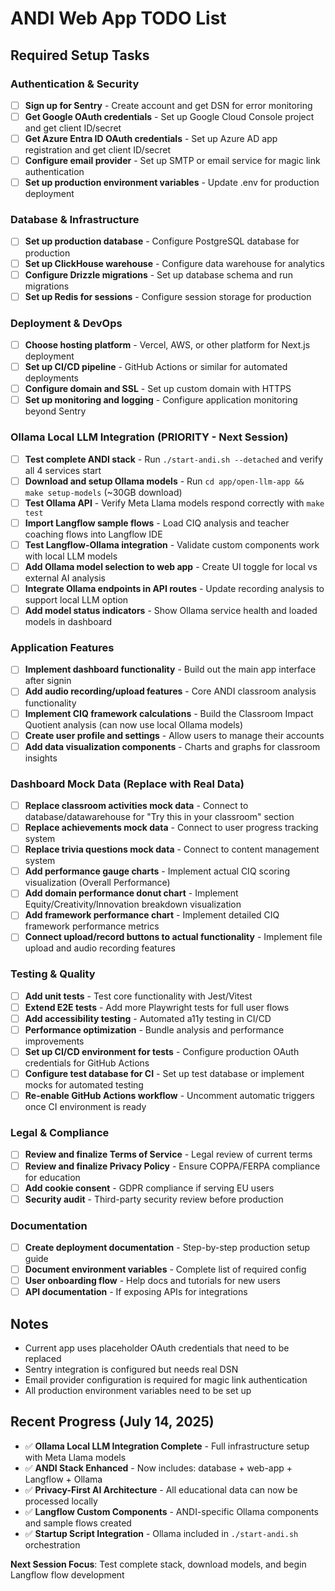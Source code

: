 # ANDI Web App TODO List

## Required Setup Tasks

### Authentication & Security
- [ ] **Sign up for Sentry** - Create account and get DSN for error monitoring
- [ ] **Get Google OAuth credentials** - Set up Google Cloud Console project and get client ID/secret
- [ ] **Get Azure Entra ID OAuth credentials** - Set up Azure AD app registration and get client ID/secret
- [ ] **Configure email provider** - Set up SMTP or email service for magic link authentication
- [ ] **Set up production environment variables** - Update .env for production deployment

### Database & Infrastructure
- [ ] **Set up production database** - Configure PostgreSQL database for production
- [ ] **Set up ClickHouse warehouse** - Configure data warehouse for analytics
- [ ] **Configure Drizzle migrations** - Set up database schema and run migrations
- [ ] **Set up Redis for sessions** - Configure session storage for production

### Deployment & DevOps
- [ ] **Choose hosting platform** - Vercel, AWS, or other platform for Next.js deployment
- [ ] **Set up CI/CD pipeline** - GitHub Actions or similar for automated deployments
- [ ] **Configure domain and SSL** - Set up custom domain with HTTPS
- [ ] **Set up monitoring and logging** - Configure application monitoring beyond Sentry

### Ollama Local LLM Integration (PRIORITY - Next Session)
- [ ] **Test complete ANDI stack** - Run `./start-andi.sh --detached` and verify all 4 services start
- [ ] **Download and setup Ollama models** - Run `cd app/open-llm-app && make setup-models` (~30GB download)
- [ ] **Test Ollama API** - Verify Meta Llama models respond correctly with `make test`
- [ ] **Import Langflow sample flows** - Load CIQ analysis and teacher coaching flows into Langflow IDE
- [ ] **Test Langflow-Ollama integration** - Validate custom components work with local LLM models
- [ ] **Add Ollama model selection to web app** - Create UI toggle for local vs external AI analysis
- [ ] **Integrate Ollama endpoints in API routes** - Update recording analysis to support local LLM option
- [ ] **Add model status indicators** - Show Ollama service health and loaded models in dashboard

### Application Features  
- [ ] **Implement dashboard functionality** - Build out the main app interface after signin
- [ ] **Add audio recording/upload features** - Core ANDI classroom analysis functionality
- [ ] **Implement CIQ framework calculations** - Build the Classroom Impact Quotient analysis (can now use local Ollama models)
- [ ] **Create user profile and settings** - Allow users to manage their accounts
- [ ] **Add data visualization components** - Charts and graphs for classroom insights

### Dashboard Mock Data (Replace with Real Data)
- [ ] **Replace classroom activities mock data** - Connect to database/datawarehouse for "Try this in your classroom" section
- [ ] **Replace achievements mock data** - Connect to user progress tracking system
- [ ] **Replace trivia questions mock data** - Connect to content management system
- [ ] **Add performance gauge charts** - Implement actual CIQ scoring visualization (Overall Performance)
- [ ] **Add domain performance donut chart** - Implement Equity/Creativity/Innovation breakdown visualization
- [ ] **Add framework performance chart** - Implement detailed CIQ framework performance metrics
- [ ] **Connect upload/record buttons to actual functionality** - Implement file upload and audio recording features

### Testing & Quality
- [ ] **Add unit tests** - Test core functionality with Jest/Vitest
- [ ] **Extend E2E tests** - Add more Playwright tests for full user flows
- [ ] **Add accessibility testing** - Automated a11y testing in CI/CD
- [ ] **Performance optimization** - Bundle analysis and performance improvements
- [ ] **Set up CI/CD environment for tests** - Configure production OAuth credentials for GitHub Actions
- [ ] **Configure test database for CI** - Set up test database or implement mocks for automated testing
- [ ] **Re-enable GitHub Actions workflow** - Uncomment automatic triggers once CI environment is ready

### Legal & Compliance
- [ ] **Review and finalize Terms of Service** - Legal review of current terms
- [ ] **Review and finalize Privacy Policy** - Ensure COPPA/FERPA compliance for education
- [ ] **Add cookie consent** - GDPR compliance if serving EU users
- [ ] **Security audit** - Third-party security review before production

### Documentation
- [ ] **Create deployment documentation** - Step-by-step production setup guide
- [ ] **Document environment variables** - Complete list of required config
- [ ] **User onboarding flow** - Help docs and tutorials for new users
- [ ] **API documentation** - If exposing APIs for integrations

## Notes
- Current app uses placeholder OAuth credentials that need to be replaced
- Sentry integration is configured but needs real DSN
- Email provider configuration is required for magic link authentication
- All production environment variables need to be set up

## Recent Progress (July 14, 2025)
- ✅ **Ollama Local LLM Integration Complete** - Full infrastructure setup with Meta Llama models
- ✅ **ANDI Stack Enhanced** - Now includes: database + web-app + Langflow + Ollama
- ✅ **Privacy-First AI Architecture** - All educational data can now be processed locally
- ✅ **Langflow Custom Components** - ANDI-specific Ollama components and sample flows created
- ✅ **Startup Script Integration** - Ollama included in `./start-andi.sh` orchestration

**Next Session Focus**: Test complete stack, download models, and begin Langflow flow development